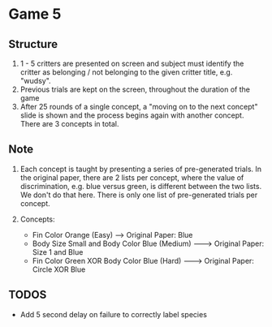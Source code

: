 # Game 5

## Structure
1. 1 - 5 critters are presented on screen and subject must identify the critter as belonging / not belonging to the given critter title, e.g. "wudsy".
1. Previous trials are kept on the screen, throughout the duration of the game
1. After 25 rounds of a single concept, a "moving on to the next concept" slide is shown and the process begins again with another concept. There are 3 concepts in total.

## Note
1. Each concept is taught by presenting a series of pre-generated trials. In the original paper, there are 2 lists per concept, where the value of discrimination, e.g. blue versus green, is different between the two lists. We don't do that here. There is only one list of pre-generated trials per concept.

2. Concepts:
    - Fin Color Orange (Easy) --> Original Paper: Blue
    - Body Size Small and Body Color Blue (Medium)   ---> Original Paper: Size 1 and Blue
    - Fin Color Green XOR Body Color Blue (Hard) ---> Original Paper: Circle XOR Blue


## TODOS
- Add 5 second delay on failure to correctly label species 